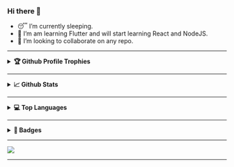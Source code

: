 ### Hi there 👋

<!--
**Mastermind-sap/Mastermind-sap** is a ✨ _special_ ✨ repository because its `README.md` (this file) appears on your GitHub profile.

Here are some ideas to get you started:

- 🤔 I’m looking for help with ...
- 💬 Ask me about ...
- 📫 How to reach me: ...
- 😄 Pronouns: ...
- ⚡ Fun fact: ...
-->

- 😴 I’m currently sleeping.
- 🌱 I’m am learning Flutter and will start learning React and NodeJS.
- 👯 I’m looking to collaborate on any repo.

---

<details>
<summary><b> 🏆 Github Profile Trophies </b></summary>
  
[![trophy](https://github-profile-trophy.vercel.app/?username=Mastermind-sap&theme=dracula)](https://github.com/ryo-ma/github-profile-trophy)

</details>

---

<details>
<summary><b> 📈 Github Stats </b></summary>

![Anurag's github stats](https://github-readme-stats.vercel.app/api?username=Mastermind-sap&show_icons=true&theme=radical)

</details>

---

<details>
<summary><b> 💻 Top Languages </b></summary>

[![Top Langs](https://github-readme-stats.vercel.app/api/top-langs/?username=Mastermind-sap&theme=radical)](https://github.com/anuraghazra/github-readme-stats)

</details>

---

<details>
<summary><b> 🎊 Badges </b></summary>

<a href="https://dev.to/mastermindsap">
  <img src="https://d2fltix0v2e0sb.cloudfront.net/dev-badge.svg" alt="Saptarshi Adhikari's DEV Profile" height="100" width="100">
</a>

<a href="https://hacktoberfest.digitalocean.com">
  <img src="https://res.cloudinary.com/practicaldev/image/fetch/s--ipK3ZYfm--/c_limit,f_auto,fl_progressive,q_80,w_375/https://dev-to-uploads.s3.amazonaws.com/uploads/badge/badge_image/80/hacktoberfest2020-badge_2.png" alt="Hacktober Fest 2020" height="100" width="100">
</a>

[![An image of @mastermindsap's Holopin badges, which is a link to view their full Holopin profile](https://holopin.me/mastermindsap)](https://holopin.io/@mastermindsap)

</details>

---

[![](https://visitcount.itsvg.in/api?id=Mastermind-sap&label=Profile%20Views&pretty=true)](https://visitcount.itsvg.in)

---
